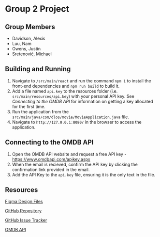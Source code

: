 # Group 2 Project

## Group Members

- Davidson, Alexis
- Luu, Nam
- Owens, Justin
- Sretenović, Michael

## Building and Running

1. Navigate to `/src/main/react` and run the command `npm i` to install the front-end dependencies and `npm run build` to build it.
2. Add a file named `api.key` to the resources folder (i.e. `src/main/resources/api.key`) with your personal API key. See _Connecting to the OMDB API_ for information on getting a key allocated for the first time.
4. Run the application from the `src/main/java/com/dlos/movie/MovieApplication.java` file.
5. Navigate to `http://127.0.0.1:8080/` in the browser to access the application.

## Connecting to the OMDB API

1. Open the OMDB API website and request a free API key - https://www.omdbapi.com/apikey.aspx
2. When the email is recieved, confirm the API key by clicking the confirmation link provided in the email.
3. Add the API Key to the `api.key` file, ensuring it is the only text in the file.

## Resources

[Figma Design Files](https://www.figma.com/design/uCHTJEnGOGQiwiBWUTz4zW/Group-2-Project?node-id=0-1&node-type=canvas&t=UkhrbW7OYnJvg1ep-0)

[GitHub Repository](https://github.com/CSU-WebEngineering-Fall-24/group2_project)

[GitHub Issue Tracker](https://github.com/orgs/CSU-WebEngineering-Fall-24/projects/2)

[OMDB API](https://www.omdbapi.com/)
